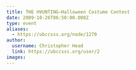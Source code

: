 ```yaml
---
title: THE H∀UNTING—Halloween Costume Contest 
date: 2009-10-26T06:50:00.000Z
type: event
aliases:
  - https://ubccsss.org/node/1270
author:
  username: Christopher Head
  link: https://ubccsss.org/user/2
images:
---
```


